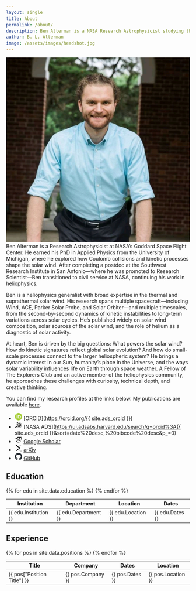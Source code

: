 ```yaml
---
layout: single
title: About
permalink: /about/
description: Ben Alterman is a NASA Research Astrophysicist studying the solar wind, space weather, and humanity’s place in the heliosphere using data from Wind, ACE, Parker Solar Probe, and Solar Orbiter.
author: B. L. Alterman
image: /assets/images/headshot.jpg
---
```


<p>
  <img src="/assets/images/headshot.jpg" alt="Ben Alterman headshot" class="about-headshot" />
  Ben Alterman is a Research Astrophysicist at NASA’s Goddard Space Flight Center. He earned his PhD in Applied Physics from the University of Michigan, where he explored how Coulomb collisions and kinetic processes shape the solar wind. After completing a postdoc at the Southwest Research Institute in San Antonio—where he was promoted to Research Scientist—Ben transitioned to civil service at NASA, continuing his work in heliophysics.
</p>

Ben is a heliophysics generalist with broad expertise in the thermal and suprathermal solar wind. His research spans multiple spacecraft—including Wind, ACE, Parker Solar Probe, and Solar Orbiter—and multiple timescales, from the second-by-second dynamics of kinetic instabilities to long-term variations across solar cycles. He’s published widely on solar wind composition, solar sources of the solar wind, and the role of helium as a diagnostic of solar activity.

At heart, Ben is driven by the big questions: What powers the solar wind? How do kinetic signatures reflect global solar evolution? And how do small-scale processes connect to the larger heliospheric system? He brings a dynamic interest in our Sun, humanity’s place in the Universe, and the ways solar variability influences life on Earth through space weather. A Fellow of The Explorers Club and an active member of the heliophysics community, he approaches these challenges with curiosity, technical depth, and creative thinking.

You can find my research profiles at the links below. My publications are available [here](/publications/).

- <img src="/assets/images/orcid/ORCID-iD_icon_24x24.png" alt="ORCID logo" width="20" height="20"> [ORCID](https://orcid.org/{{ site.ads_orcid }})
- <img src="/assets/images/ads/ads.svg" alt="NASA ADS logo" width="20" height="20"> [NASA ADS](https://ui.adsabs.harvard.edu/search/q=orcid%3A{{ site.ads_orcid }}&sort=date%20desc,%20bibcode%20desc&p_=0)
- <img src="/assets/images/google-scholar/google-scholar.svg" alt="Google Scholar logo" width="20" height="20"> [Google Scholar](https://scholar.google.com/citations?user=yF0j6J8AAAAJ)
- <img src="/assets/images/arxiv/arxiv.svg" alt="arXiv logo" width="20" height="20"> [arXiv](https://arxiv.org/a/alterman_b_1)
- <img src="/assets/images/github/github-mark.svg" alt="GitHub logo" width="20" height="20"> [GitHub](https://github.com/blalterman)

<section class="about-columns">
  <div class="about-right">
    <h2>Education</h2>
    <table class="education-table">
      <thead>
        <tr>
          <th>Institution</th>
          <th>Department</th>
          <th>Location</th>
          <th>Dates</th>
        </tr>
      </thead>
      <tbody>
        {% for edu in site.data.education %}
        <tr>
          <td>{{ edu.Institution }}</td>
          <td>{{ edu.Department }}</td>
          <td>{{ edu.Location }}</td>
          <td>{{ edu.Dates }}</td>
        </tr>
        {% endfor %}
      </tbody>
    </table>
  <h2>Experience</h2>
  <table class="positions-table">
  <thead>
    <tr>
      <th>Title</th>
      <th>Company</th>
      <th>Dates</th>
      <th>Location</th>
    </tr>
  </thead>
  <tbody>
    {% for pos in site.data.positions %}
    <tr>
      <td>{{ pos["Position Title"] }}</td>
      <td>{{ pos.Company }}</td>
      <td>{{ pos.Dates }}</td>
      <td>{{ pos.Location }}</td>
    </tr>
    {% endfor %}
</tbody>
</table>
</div>
</section>

